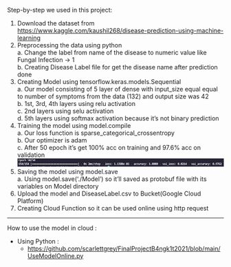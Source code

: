 Step-by-step we used in this project:
1. Download the dataset from https://www.kaggle.com/kaushil268/disease-prediction-using-machine-learning
2. Preprocessing the data using python </br>
a. Change the label from name of the disease to numeric value like Fungal Infection -> 1 </br>
b. Creating Disease Label file for get the disease name after prediction done
3. Creating Model using tensorflow.keras.models.Sequential </br>
a. Our model consisting of 5 layer of dense with input_size equal equal to number of symptoms from the data (132) and output size was 42 </br>
b. 1st, 3rd, 4th layers using relu activation </br>
c. 2nd layers using selu activation </br>
d. 5th layers using softmax activation because it’s not binary prediction </br>
4. Training the model using model.compile </br>
a. Our loss function is sparse_categorical_crossentropy </br>
b. Our optimizer is adam </br>
c. After 50 epoch it’s get 100% acc on training and 97.6% acc on validation
![](https://github.com/scarlettgrey/FinalProjectB4ngk1t2021/blob/main/image.png)
5. Saving the model using model.save </br>
a. Using model.save(‘./Model’) so it’ll saved as protobuf file with its variables on Model directory
6. Upload the model and DiseaseLabel.csv to Bucket(Google Cloud Platform)
7. Creating Cloud Function so it can be used online using http request
--------------------------------------------------------------------------------------------------------
How to use the model in cloud : 
- Using Python : 
  - https://github.com/scarlettgrey/FinalProjectB4ngk1t2021/blob/main/UseModelOnline.py
